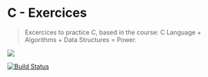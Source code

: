 
# C - Exercices

> Excercices to practice C, based in the course: C Language + Algorithms + Data Structures = Power.

![](course.JPEG)

[![Build Status][travis-image]][travis-url]

[travis-image]: https://img.shields.io/badge/Udemy-Link%20to%20buy-blue

[travis-url]: https://www.udemy.com/clang-algo-ds/
